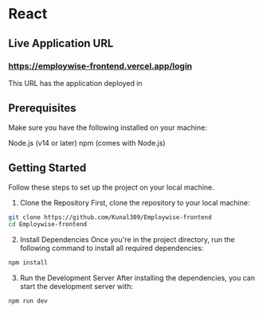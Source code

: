 # React 

## Live Application URL

### https://employwise-frontend.vercel.app/login
This URL has the application deployed in

## Prerequisites
Make sure you have the following installed on your machine:

Node.js (v14 or later)
npm (comes with Node.js)

## Getting Started
Follow these steps to set up the project on your local machine.

1. Clone the Repository
First, clone the repository to your local machine:

```bash
git clone https://github.com/Kunal309/Employwise-frontend
cd Employwise-frontend
```
2. Install Dependencies
Once you're in the project directory, run the following command to install all required dependencies:

```bash
npm install
```

3. Run the Development Server
After installing the dependencies, you can start the development server with:

```bash
npm run dev
```

